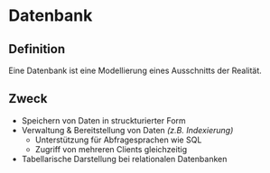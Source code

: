 # Datenbank

## Definition
Eine Datenbank ist eine Modellierung eines Ausschnitts der Realität.

## Zweck
- Speichern von Daten in struckturierter Form
- Verwaltung & Bereitstellung von Daten *(z.B. Indexierung)*
	- Unterstützung für Abfragesprachen wie SQL
	- Zugriff von mehreren Clients gleichzeitig
- Tabellarische Darstellung bei relationalen Datenbanken
